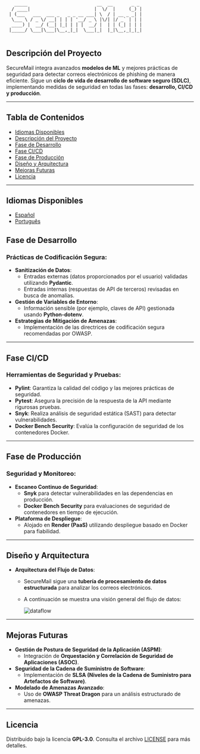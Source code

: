 ```
   _____                          __  __       _ _ 
  / ____|                        |  \/  |     (_) |
 | (___   ___  ___ _   _ _ __ ___| \  / | __ _ _| |
  \___ \ / _ \/ __| | | | '__/ _ \ |\/| |/ _` | | |
  ____) |  __/ (__| |_| | | |  __/ |  | | (_| | | |
 |_____/ \___|\___|\__,_|_|  \___|_|  |_|\__,_|_|_|
                                                   
```

## Descripción del Proyecto
SecureMail integra avanzados **modelos de ML** y mejores prácticas de seguridad para detectar correos electrónicos de phishing de manera eficiente. Sigue un **ciclo de vida de desarrollo de software seguro (SDLC)**, implementando medidas de seguridad en todas las fases: **desarrollo, CI/CD y producción**.

---

## Tabla de Contenidos
- [Idiomas Disponibles](#idiomas-disponibles)
- [Descripción del Proyecto](#descripción-del-proyecto)
- [Fase de Desarrollo](#fase-de-desarrollo)
- [Fase CI/CD](#fase-cicd)
- [Fase de Producción](#fase-de-producción)
- [Diseño y Arquitectura](#diseño-y-arquitectura)
- [Mejoras Futuras](#mejoras-futuras)
- [Licencia](#licencia)

---

## Idiomas Disponibles
- [Español](README.es.md)
- [Português](README.pt.md)

## Fase de Desarrollo

### Prácticas de Codificación Segura:
- **Sanitización de Datos**:
  - Entradas externas (datos proporcionados por el usuario) validadas utilizando **Pydantic**.
  - Entradas internas (respuestas de API de terceros) revisadas en busca de anomalías.
- **Gestión de Variables de Entorno**:
  - Información sensible (por ejemplo, claves de API) gestionada usando **Python-dotenv**.
- **Estrategias de Mitigación de Amenazas**:
  - Implementación de las directrices de codificación segura recomendadas por OWASP.

---

## Fase CI/CD

### Herramientas de Seguridad y Pruebas:
- **Pylint**: Garantiza la calidad del código y las mejores prácticas de seguridad.
- **Pytest**: Asegura la precisión de la respuesta de la API mediante rigurosas pruebas.
- **Snyk**: Realiza análisis de seguridad estática (SAST) para detectar vulnerabilidades.
- **Docker Bench Security**: Evalúa la configuración de seguridad de los contenedores Docker.

---

## Fase de Producción

### Seguridad y Monitoreo:
- **Escaneo Continuo de Seguridad**:
  - **Snyk** para detectar vulnerabilidades en las dependencias en producción.
  - **Docker Bench Security** para evaluaciones de seguridad de contenedores en tiempo de ejecución.
- **Plataforma de Despliegue**:
  - Alojado en **Render (PaaS)** utilizando despliegue basado en Docker para fiabilidad.

---

## Diseño y Arquitectura

- **Arquitectura del Flujo de Datos**:
  - SecureMail sigue una **tubería de procesamiento de datos estructurada** para analizar los correos electrónicos.
  - A continuación se muestra una visión general del flujo de datos:
  
    ![dataflow](https://github.com/user-attachments/assets/031fe97e-8b09-4a9d-b254-2b63db6487cb)

---

## Mejoras Futuras

- **Gestión de Postura de Seguridad de la Aplicación (ASPM)**:
  - Integración de **Orquestación y Correlación de Seguridad de Aplicaciones (ASOC)**.
- **Seguridad de la Cadena de Suministro de Software**:
  - Implementación de **SLSA (Niveles de la Cadena de Suministro para Artefactos de Software)**.
- **Modelado de Amenazas Avanzado**:
  - Uso de **OWASP Threat Dragon** para un análisis estructurado de amenazas.

---

## Licencia
Distribuido bajo la licencia **GPL-3.0**. Consulta el archivo [LICENSE](./LICENSE) para más detalles.
